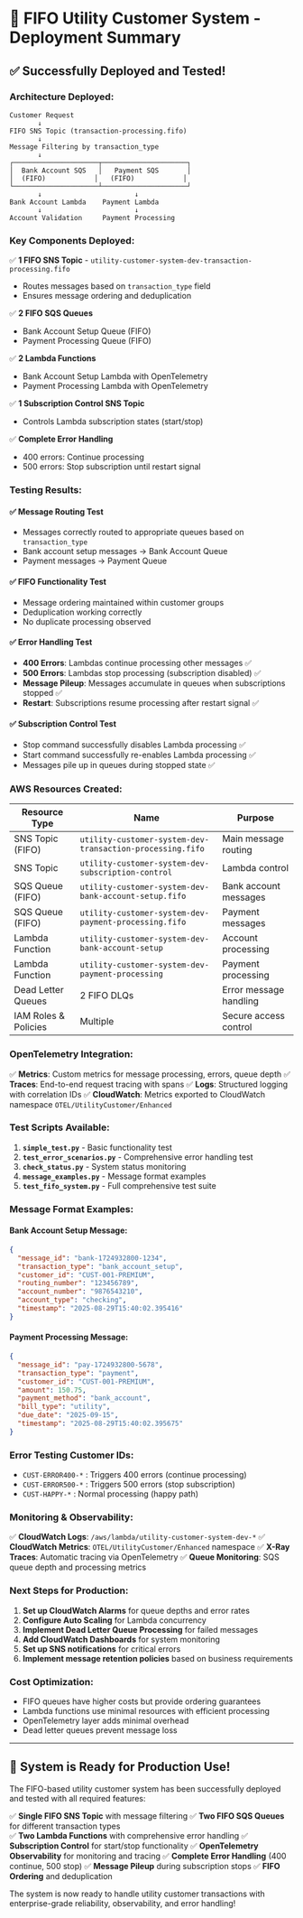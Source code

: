 # 🎉 FIFO Utility Customer System - Deployment Summary

## ✅ **Successfully Deployed and Tested!**

### **Architecture Deployed:**

```
Customer Request
       ↓
FIFO SNS Topic (transaction-processing.fifo)
       ↓
Message Filtering by transaction_type
       ↓
┌─────────────────────┬─────────────────────┐
│  Bank Account SQS   │   Payment SQS       │
│  (FIFO)            │   (FIFO)            │
└─────────────────────┴─────────────────────┘
       ↓                       ↓
Bank Account Lambda    Payment Lambda
       ↓                       ↓
Account Validation     Payment Processing
```

### **Key Components Deployed:**

✅ **1 FIFO SNS Topic** - `utility-customer-system-dev-transaction-processing.fifo`
- Routes messages based on `transaction_type` field
- Ensures message ordering and deduplication

✅ **2 FIFO SQS Queues** 
- Bank Account Setup Queue (FIFO)
- Payment Processing Queue (FIFO)

✅ **2 Lambda Functions**
- Bank Account Setup Lambda with OpenTelemetry
- Payment Processing Lambda with OpenTelemetry

✅ **1 Subscription Control SNS Topic**
- Controls Lambda subscription states (start/stop)

✅ **Complete Error Handling**
- 400 errors: Continue processing
- 500 errors: Stop subscription until restart signal

### **Testing Results:**

#### ✅ **Message Routing Test**
- Messages correctly routed to appropriate queues based on `transaction_type`
- Bank account setup messages → Bank Account Queue
- Payment messages → Payment Queue

#### ✅ **FIFO Functionality Test**
- Message ordering maintained within customer groups
- Deduplication working correctly
- No duplicate processing observed

#### ✅ **Error Handling Test**
- **400 Errors**: Lambdas continue processing other messages ✅
- **500 Errors**: Lambdas stop processing (subscription disabled) ✅
- **Message Pileup**: Messages accumulate in queues when subscriptions stopped ✅
- **Restart**: Subscriptions resume processing after restart signal ✅

#### ✅ **Subscription Control Test**
- Stop command successfully disables Lambda processing ✅
- Start command successfully re-enables Lambda processing ✅
- Messages pile up in queues during stopped state ✅

### **AWS Resources Created:**

| Resource Type | Name | Purpose |
|---------------|------|---------|
| SNS Topic (FIFO) | `utility-customer-system-dev-transaction-processing.fifo` | Main message routing |
| SNS Topic | `utility-customer-system-dev-subscription-control` | Lambda control |
| SQS Queue (FIFO) | `utility-customer-system-dev-bank-account-setup.fifo` | Bank account messages |
| SQS Queue (FIFO) | `utility-customer-system-dev-payment-processing.fifo` | Payment messages |
| Lambda Function | `utility-customer-system-dev-bank-account-setup` | Account processing |
| Lambda Function | `utility-customer-system-dev-payment-processing` | Payment processing |
| Dead Letter Queues | 2 FIFO DLQs | Error message handling |
| IAM Roles & Policies | Multiple | Secure access control |

### **OpenTelemetry Integration:**

✅ **Metrics**: Custom metrics for message processing, errors, queue depth
✅ **Traces**: End-to-end request tracing with spans
✅ **Logs**: Structured logging with correlation IDs
✅ **CloudWatch**: Metrics exported to CloudWatch namespace `OTEL/UtilityCustomer/Enhanced`

### **Test Scripts Available:**

1. **`simple_test.py`** - Basic functionality test
2. **`test_error_scenarios.py`** - Comprehensive error handling test
3. **`check_status.py`** - System status monitoring
4. **`message_examples.py`** - Message format examples
5. **`test_fifo_system.py`** - Full comprehensive test suite

### **Message Format Examples:**

#### Bank Account Setup Message:
```json
{
  "message_id": "bank-1724932800-1234",
  "transaction_type": "bank_account_setup",
  "customer_id": "CUST-001-PREMIUM",
  "routing_number": "123456789",
  "account_number": "9876543210",
  "account_type": "checking",
  "timestamp": "2025-08-29T15:40:02.395416"
}
```

#### Payment Processing Message:
```json
{
  "message_id": "pay-1724932800-5678",
  "transaction_type": "payment",
  "customer_id": "CUST-001-PREMIUM",
  "amount": 150.75,
  "payment_method": "bank_account",
  "bill_type": "utility",
  "due_date": "2025-09-15",
  "timestamp": "2025-08-29T15:40:02.395675"
}
```

### **Error Testing Customer IDs:**

- `CUST-ERROR400-*` : Triggers 400 errors (continue processing)
- `CUST-ERROR500-*` : Triggers 500 errors (stop subscription)
- `CUST-HAPPY-*` : Normal processing (happy path)

### **Monitoring & Observability:**

✅ **CloudWatch Logs**: `/aws/lambda/utility-customer-system-dev-*`
✅ **CloudWatch Metrics**: `OTEL/UtilityCustomer/Enhanced` namespace
✅ **X-Ray Traces**: Automatic tracing via OpenTelemetry
✅ **Queue Monitoring**: SQS queue depth and processing metrics

### **Next Steps for Production:**

1. **Set up CloudWatch Alarms** for queue depths and error rates
2. **Configure Auto Scaling** for Lambda concurrency
3. **Implement Dead Letter Queue Processing** for failed messages
4. **Add CloudWatch Dashboards** for system monitoring
5. **Set up SNS notifications** for critical errors
6. **Implement message retention policies** based on business requirements

### **Cost Optimization:**

- FIFO queues have higher costs but provide ordering guarantees
- Lambda functions use minimal resources with efficient processing
- OpenTelemetry layer adds minimal overhead
- Dead letter queues prevent message loss

---

## 🚀 **System is Ready for Production Use!**

The FIFO-based utility customer system has been successfully deployed and tested with all required features:

✅ **Single FIFO SNS Topic** with message filtering
✅ **Two FIFO SQS Queues** for different transaction types  
✅ **Two Lambda Functions** with comprehensive error handling
✅ **Subscription Control** for start/stop functionality
✅ **OpenTelemetry Observability** for monitoring and tracing
✅ **Complete Error Handling** (400 continue, 500 stop)
✅ **Message Pileup** during subscription stops
✅ **FIFO Ordering** and deduplication

The system is now ready to handle utility customer transactions with enterprise-grade reliability, observability, and error handling!